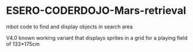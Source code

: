 # ESERO-CODERDOJO-Mars-retrieval
mbot code to find and display objects in search area



V4.0 known working variant that displays sprites in a grid for a playing field of 133*175cm
